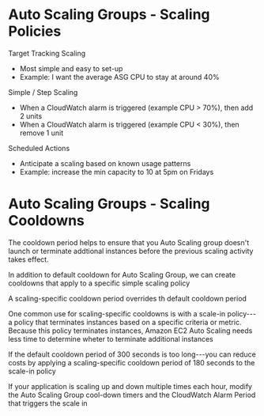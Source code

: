 # Auto Scaling Groups - Scaling Policies

Target Tracking Scaling
- Most simple and easy to set-up
- Example: I want the average ASG CPU to stay at around 40%

Simple / Step Scaling
- When a CloudWatch alarm is triggered (example CPU > 70%), then add 2 units
- When a CloudWatch alarm is triggered (example CPU < 30%), then remove 1 unit

Scheduled Actions
- Anticipate a scaling based on known usage patterns
- Example: increase the min capacity to 10 at 5pm on Fridays

# Auto Scaling Groups - Scaling Cooldowns

The cooldown period helps to ensure that you Auto Scaling group doesn't launch or terminate addtional instances before the previous scaling activity takes effect.

In addition to default cooldown for Auto Scaling Group, we can create cooldowns that apply to a specific simple scaling policy

A scaling-specific cooldown period overrides th default cooldown period 

One common use for scaling-specific cooldowns is with a scale-in policy---a policy that terminates instances based on a specific criteria or metric. Because this policy terminates instances, Amazon EC2 Auto Scaling needs less time to determine wheter to terminate additional instances

If the default cooldown period of 300 seconds is too long---you can reduce costs by applying a scaling-specific cooldown period of 180 seconds to the scale-in policy

If your application is scaling up and down multiple times each hour, modify the Auto Scaling Group cool-down timers and the CloudWatch Alarm Period that triggers the scale in

